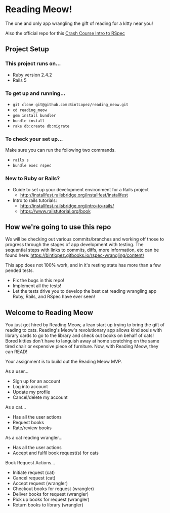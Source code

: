 # Reading Meow!
The one and only app wrangling the gift of reading for a kitty near you!

Also the official repo for this [Crash Course Intro to RSpec](https://bintlopez.gitbooks.io/rspec-wrangling/content/)

## Project Setup

### This project runs on...
* Ruby version 2.4.2
* Rails 5

### To get up and running...
* `git clone git@github.com:BintLopez/reading_meow.git`
* `cd reading_meow`
* `gem install bundler`
* `bundle install`
* `rake db:create db:migrate`

### To check your set up...
Make sure you can run the following two commands.
* `rails s`
* `bundle exec rspec`

### New to Ruby or Rails?
* Guide to set up your development environment for a Rails project
  * http://installfest.railsbridge.org/installfest/installfest
* Intro to rails tutorials:
  * http://installfest.railsbridge.org/intro-to-rails/
  * https://www.railstutorial.org/book

## How we're going to use this repo

We will be checking out various commits/branches and working off those to progress through the stages of app development with testing. The sequential steps with links to commits, diffs, more information, etc can be found here: https://bintlopez.gitbooks.io/rspec-wrangling/content/

This app does not 100% work, and in it's resting state has more than a few pended tests.
* Fix the bugs in this repo!
* Implement all the tests!
* Let the tests drive you to develop the best cat reading wrangling app Ruby, Rails, and RSpec have ever seen!

## Welcome to Reading Meow

You just got hired by Reading Meow, a lean start up trying to bring the gift of reading to cats. Reading's Meow's revolutionary app allows kind souls with library cards to go to the library and check out books on behalf of cats! Bored kitties don't have to languish away at home scratching on the same tired chair or expensive piece of furniture. Now, with Reading Meow, they can READ!

Your assignment is to build out the Reading Meow MVP.

As a user...
* Sign up for an account
* Log into account
* Update my profile
* Cancel/delete my account

As a cat...
* Has all the user actions
* Request books
* Rate/review books

As a cat reading wrangler...
* Has all the user actions
* Accept and fulfil book request(s) for cats

Book Request Actions...
* Initiate request (cat)
* Cancel request (cat)
* Accept request (wrangler)
* Checkout books for request (wrangler)
* Deliver books for request (wrangler)
* Pick up books for request (wrangler)
* Return books to library (wrangler)
